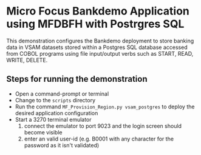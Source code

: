 # Micro Focus Bankdemo Application using MFDBFH with Postrgres SQL
This demonstration configures the Bankdemo deployment to store banking data in VSAM datasets 
stored within a Postgres SQL database accessed from COBOL programs using file input/output verbs
such as START, READ, WRITE, DELETE.

## Steps for running the demonstration
- Open a command-prompt or terminal
- Change to the `scripts` directory
- Run the command `MF_Provision_Region.py vsam_postgres` to deploy the desired application configuration
- Start a 3270 terminal emulator 
    1. connect the emulator to port 9023 and the login screen should become visible
    2. enter an valid user-id (e.g. B0001 with any character for the password as it isn't validated)